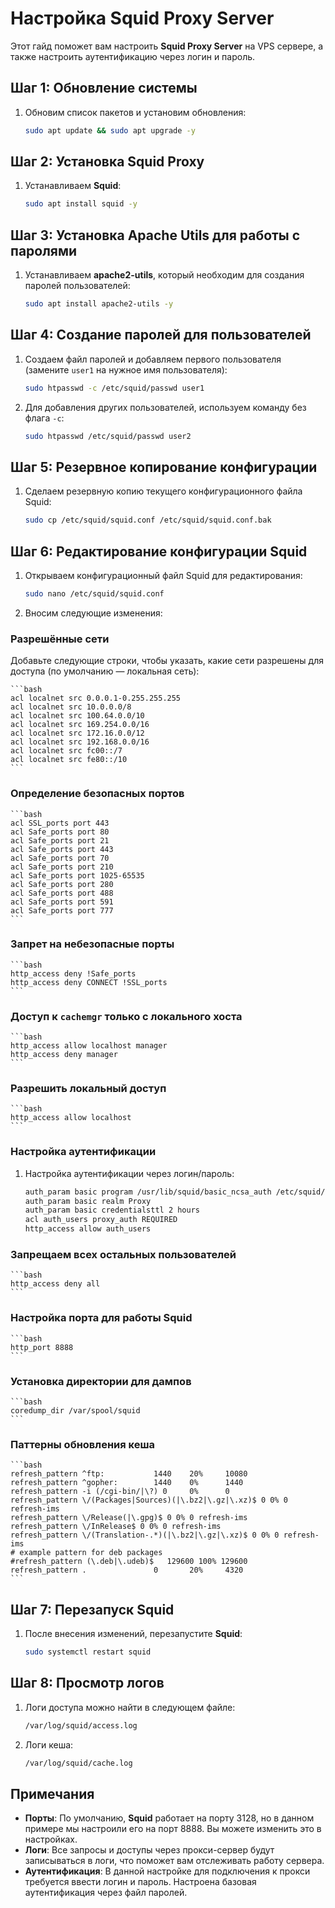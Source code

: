 # Настройка Squid Proxy Server

Этот гайд поможет вам настроить **Squid Proxy Server** на VPS сервере, а также настроить аутентификацию через логин и пароль.

## Шаг 1: Обновление системы

1. Обновим список пакетов и установим обновления:

    ```bash
    sudo apt update && sudo apt upgrade -y
    ```

## Шаг 2: Установка Squid Proxy

1. Устанавливаем **Squid**:

    ```bash
    sudo apt install squid -y
    ```

## Шаг 3: Установка Apache Utils для работы с паролями

1. Устанавливаем **apache2-utils**, который необходим для создания паролей пользователей:

    ```bash
    sudo apt install apache2-utils -y
    ```

## Шаг 4: Создание паролей для пользователей

1. Создаем файл паролей и добавляем первого пользователя (замените `user1` на нужное имя пользователя):

    ```bash
    sudo htpasswd -c /etc/squid/passwd user1
    ```

2. Для добавления других пользователей, используем команду без флага `-c`:

    ```bash
    sudo htpasswd /etc/squid/passwd user2
    ```

## Шаг 5: Резервное копирование конфигурации

1. Сделаем резервную копию текущего конфигурационного файла Squid:

    ```bash
    sudo cp /etc/squid/squid.conf /etc/squid/squid.conf.bak
    ```

## Шаг 6: Редактирование конфигурации Squid

1. Открываем конфигурационный файл Squid для редактирования:

    ```bash
    sudo nano /etc/squid/squid.conf
    ```

2. Вносим следующие изменения:

### Разрешённые сети

Добавьте следующие строки, чтобы указать, какие сети разрешены для доступа (по умолчанию — локальная сеть):

    ```bash
    acl localnet src 0.0.0.1-0.255.255.255
    acl localnet src 10.0.0.0/8
    acl localnet src 100.64.0.0/10
    acl localnet src 169.254.0.0/16
    acl localnet src 172.16.0.0/12
    acl localnet src 192.168.0.0/16
    acl localnet src fc00::/7
    acl localnet src fe80::/10
    ```

### Определение безопасных портов

    ```bash
    acl SSL_ports port 443
    acl Safe_ports port 80
    acl Safe_ports port 21
    acl Safe_ports port 443
    acl Safe_ports port 70
    acl Safe_ports port 210
    acl Safe_ports port 1025-65535
    acl Safe_ports port 280
    acl Safe_ports port 488
    acl Safe_ports port 591
    acl Safe_ports port 777
    ```

### Запрет на небезопасные порты

    ```bash
    http_access deny !Safe_ports
    http_access deny CONNECT !SSL_ports
    ```

### Доступ к `cachemgr` только с локального хоста

    ```bash
    http_access allow localhost manager
    http_access deny manager
    ```

### Разрешить локальный доступ

    ```bash
    http_access allow localhost
    ```

### Настройка аутентификации

1. Настройка аутентификации через логин/пароль:

    ```bash
    auth_param basic program /usr/lib/squid/basic_ncsa_auth /etc/squid/passwd
    auth_param basic realm Proxy
    auth_param basic credentialsttl 2 hours
    acl auth_users proxy_auth REQUIRED
    http_access allow auth_users
    ```

### Запрещаем всех остальных пользователей

    ```bash
    http_access deny all
    ```

### Настройка порта для работы Squid

    ```bash
    http_port 8888
    ```

### Установка директории для дампов

    ```bash
    coredump_dir /var/spool/squid
    ```

### Паттерны обновления кеша

    ```bash
    refresh_pattern ^ftp:           1440    20%     10080
    refresh_pattern ^gopher:        1440    0%      1440
    refresh_pattern -i (/cgi-bin/|\?) 0     0%      0
    refresh_pattern \/(Packages|Sources)(|\.bz2|\.gz|\.xz)$ 0 0% 0 refresh-ims
    refresh_pattern \/Release(|\.gpg)$ 0 0% 0 refresh-ims
    refresh_pattern \/InRelease$ 0 0% 0 refresh-ims
    refresh_pattern \/(Translation-.*)(|\.bz2|\.gz|\.xz)$ 0 0% 0 refresh-ims
    # example pattern for deb packages
    #refresh_pattern (\.deb|\.udeb)$   129600 100% 129600
    refresh_pattern .               0       20%     4320
    ```

## Шаг 7: Перезапуск Squid

1. После внесения изменений, перезапустите **Squid**:

    ```bash
    sudo systemctl restart squid
    ```

## Шаг 8: Просмотр логов

1. Логи доступа можно найти в следующем файле:

    ```bash
    /var/log/squid/access.log
    ```

2. Логи кеша:

    ```bash
    /var/log/squid/cache.log
    ```

## Примечания

- **Порты**: По умолчанию, **Squid** работает на порту 3128, но в данном примере мы настроили его на порт 8888. Вы можете изменить это в настройках.
- **Логи**: Все запросы и доступы через прокси-сервер будут записываться в логи, что поможет вам отслеживать работу сервера.
- **Аутентификация**: В данной настройке для подключения к прокси требуется ввести логин и пароль. Настроена базовая аутентификация через файл паролей.
